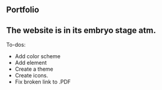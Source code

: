 ## Portfolio ##
## The website is in its embryo stage atm. ##

To-dos: 
- Add color scheme
- Add element
- Create a theme
- Create icons.
- Fix broken link to .PDF
